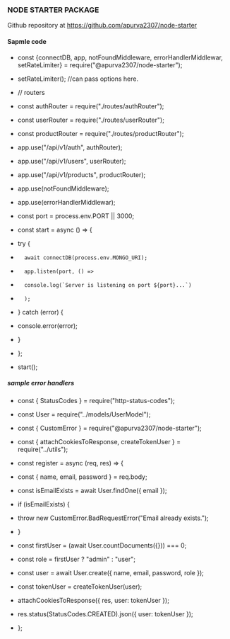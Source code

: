 ### NODE STARTER PACKAGE

Github repository at https://github.com/apurva2307/node-starter

#### Sapmle code

- const {connectDB, app, notFoundMiddleware, errorHandlerMiddlewar, setRateLimiter} = require("@apurva2307/node-starter");

- setRateLimiter(); //can pass options here.
- // routers
- const authRouter = require("./routes/authRouter");
- const userRouter = require("./routes/userRouter");
- const productRouter = require("./routes/productRouter");

- app.use("/api/v1/auth", authRouter);
- app.use("/api/v1/users", userRouter);
- app.use("/api/v1/products", productRouter);

- app.use(notFoundMiddleware);
- app.use(errorHandlerMiddlewar);

- const port = process.env.PORT || 3000;
- const start = async () => {
- try {
-       await connectDB(process.env.MONGO_URI);
-       app.listen(port, () =>
-       console.log(`Server is listening on port ${port}...`)
-       );
- } catch (error) {
- console.error(error);
- }
- };

- start();

##### sample error handlers

- const { StatusCodes } = require("http-status-codes");
- const User = require("../models/UserModel");
- const { CustomError } = require("@apurva2307/node-starter");
- const { attachCookiesToResponse, createTokenUser } = require("../utils");

- const register = async (req, res) => {
- const { name, email, password } = req.body;
- const isEmailExists = await User.findOne({ email });
- if (isEmailExists) {
- throw new CustomError.BadRequestError("Email already exists.");
- }
- const firstUser = (await User.countDocuments({})) === 0;
- const role = firstUser ? "admin" : "user";
- const user = await User.create({ name, email, password, role });
- const tokenUser = createTokenUser(user);
- attachCookiesToResponse({ res, user: tokenUser });

- res.status(StatusCodes.CREATED).json({ user: tokenUser });
- };
